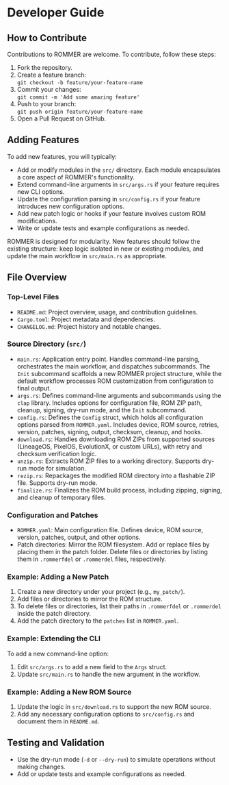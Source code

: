 # Developer Guide

## How to Contribute

Contributions to ROMMER are welcome. To contribute, follow these steps:

1. Fork the repository.
2. Create a feature branch:  
   `git checkout -b feature/your-feature-name`
3. Commit your changes:  
   `git commit -m 'Add some amazing feature'`
4. Push to your branch:  
   `git push origin feature/your-feature-name`
5. Open a Pull Request on GitHub.

## Adding Features

To add new features, you will typically:

- Add or modify modules in the `src/` directory. Each module encapsulates a core aspect of ROMMER's functionality.
- Extend command-line arguments in `src/args.rs` if your feature requires new CLI options.
- Update the configuration parsing in `src/config.rs` if your feature introduces new configuration options.
- Add new patch logic or hooks if your feature involves custom ROM modifications.
- Write or update tests and example configurations as needed.

ROMMER is designed for modularity. New features should follow the existing structure: keep logic isolated in new or existing modules, and update the main workflow in `src/main.rs` as appropriate.

## File Overview

### Top-Level Files

- `README.md`: Project overview, usage, and contribution guidelines.
- `Cargo.toml`: Project metadata and dependencies.
- `CHANGELOG.md`: Project history and notable changes.

### Source Directory (`src/`)

- `main.rs`: Application entry point. Handles command-line parsing, orchestrates the main workflow, and dispatches subcommands. The `Init` subcommand scaffolds a new ROMMER project structure, while the default workflow processes ROM customization from configuration to final output.
- `args.rs`: Defines command-line arguments and subcommands using the `clap` library. Includes options for configuration file, ROM ZIP path, cleanup, signing, dry-run mode, and the `Init` subcommand.
- `config.rs`: Defines the `Config` struct, which holds all configuration options parsed from `ROMMER.yaml`. Includes device, ROM source, retries, version, patches, signing, output, checksum, cleanup, and hooks.
- `download.rs`: Handles downloading ROM ZIPs from supported sources (LineageOS, PixelOS, EvolutionX, or custom URLs), with retry and checksum verification logic.
- `unzip.rs`: Extracts ROM ZIP files to a working directory. Supports dry-run mode for simulation.
- `rezip.rs`: Repackages the modified ROM directory into a flashable ZIP file. Supports dry-run mode.
- `finalize.rs`: Finalizes the ROM build process, including zipping, signing, and cleanup of temporary files.

### Configuration and Patches

- `ROMMER.yaml`: Main configuration file. Defines device, ROM source, version, patches, output, and other options.
- Patch directories: Mirror the ROM filesystem. Add or replace files by placing them in the patch folder. Delete files or directories by listing them in `.rommerfdel` or `.rommerdel` files, respectively.

### Example: Adding a New Patch

1. Create a new directory under your project (e.g., `my_patch/`).
2. Add files or directories to mirror the ROM structure.
3. To delete files or directories, list their paths in `.rommerfdel` or `.rommerdel` inside the patch directory.
4. Add the patch directory to the `patches` list in `ROMMER.yaml`.

### Example: Extending the CLI

To add a new command-line option:

1. Edit `src/args.rs` to add a new field to the `Args` struct.
2. Update `src/main.rs` to handle the new argument in the workflow.

### Example: Adding a New ROM Source

1. Update the logic in `src/download.rs` to support the new ROM source.
2. Add any necessary configuration options to `src/config.rs` and document them in `README.md`.

## Testing and Validation

- Use the dry-run mode (`-d` or `--dry-run`) to simulate operations without making changes.
- Add or update tests and example configurations as needed.
